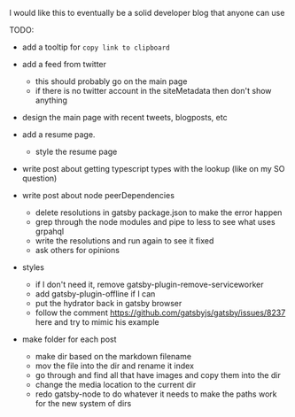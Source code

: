 I would like this to eventually be a solid developer blog that anyone can use

TODO:

- add a tooltip for `copy link to clipboard`

- add a feed from twitter
  - this should probably go on the main page
  - if there is no twitter account in the siteMetadata then don't show anything

- design the main page with recent tweets, blogposts, etc

- add a resume page.
  - style the resume page

- write post about getting typescript types with the lookup (like on my SO question)

- write post about node peerDependencies
  - delete resolutions in gatsby package.json to make the error happen
  - grep through the node modules and pipe to less to see what uses grpahql
  - write the resolutions and run again to see it fixed
  - ask others for opinions

- styles
  - if I don't need it, remove gatsby-plugin-remove-serviceworker
  - add gatsby-plugin-offline if I can
  - put the hydrator back in gatsby browser
  - follow the comment https://github.com/gatsbyjs/gatsby/issues/8237 here and try to mimic his example

- make folder for each post
  - make dir based on the markdown filename
  - mov the file into the dir and rename it index
  - go through and find all that have images and copy them into the dir
  - change the media location to the current dir
  - redo gatsby-node to do whatever it needs to make the paths work for the new system of dirs
